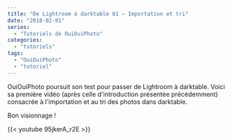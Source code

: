 ```yaml
---
title: "De Lightroom à darktable 01 – Importation et tri"
date: "2018-02-01"
series:
  - "Tutoriels de OuiOuiPhoto"
categories: 
  - "tutoriels"
tags: 
  - "OuiOuiPhoto"
  - "tutoriel"
---
```


OuiOuiPhoto poursuit son test pour passer de Lightroom à darktable. Voici sa première vidéo (après celle d'introduction présentée précédemment) consacrée à l'importation et au tri des photos dans darktable.

Bon visionnage !

{{< youtube 95jkerA_r2E >}}
